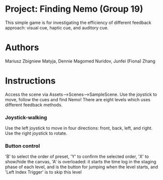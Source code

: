 # Project: Finding Nemo (Group 19)
This simple game is for investigating the efficiency of different feedback approach: visual cue, haptic cue, and auditory cue.

# Authors
Mariusz Zbigniew Matyja, Dennie Magomed Nuridov, Junfei (Fiona) Zhang

# Instructions
Access the scene via Assets-->Scenes-->SampleScene.
Use the joystick to move, follow the cues and find Nemo!
There are eight levels which uses different feedback methods. 

### Joystick-walking
Use the left joystick to move in four directions: front, back, left, and right. Use the right joystick to rotate.

### Button control
'B' to select the order of preset, 'Y' to confirm the selected order, 'X' to show/hide the canvas, 'A' is overloaded: it starts the time log in the staging phase of each level, and is the button for jumping when the level starts, and 'Left Index Trigger' is to skip this level


